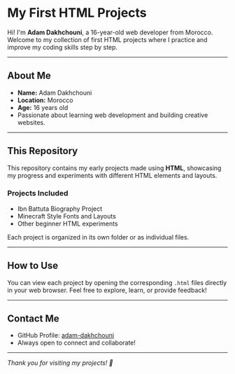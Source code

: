 # My First HTML Projects

Hi! I'm **Adam Dakhchouni**, a 16-year-old web developer from Morocco.  
Welcome to my collection of first HTML projects where I practice and improve my coding skills step by step.

---

## About Me

- **Name:** Adam Dakhchouni  
- **Location:** Morocco  
- **Age:** 16 years old  
- Passionate about learning web development and building creative websites.

---

## This Repository

This repository contains my early projects made using **HTML**, showcasing my progress and experiments with different HTML elements and layouts.

### Projects Included

- Ibn Battuta Biography Project  
- Minecraft Style Fonts and Layouts  
- Other beginner HTML experiments  

Each project is organized in its own folder or as individual files.

---

## How to Use

You can view each project by opening the corresponding `.html` files directly in your web browser. Feel free to explore, learn, or provide feedback!

---

## Contact Me

- GitHub Profile: [adam-dakhchouni](https://github.com/adam-dakhchouni)  
- Always open to connect and collaborate!

---

*Thank you for visiting my projects! 🚀*
